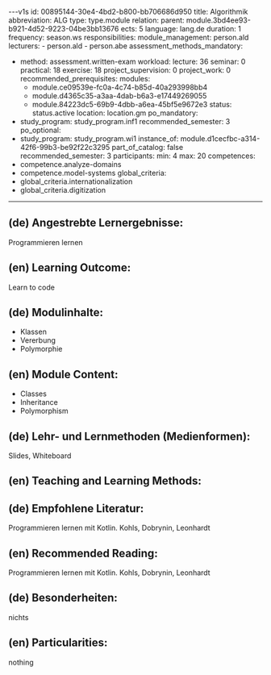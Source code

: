 ---v1s
id: 00895144-30e4-4bd2-b800-bb706686d950
title: Algorithmik
abbreviation: ALG
type: type.module
relation:
  parent: module.3bd4ee93-b921-4d52-9223-04be3bb13676
ects: 5
language: lang.de
duration: 1
frequency: season.ws
responsibilities:
  module_management: person.ald
  lecturers:
    - person.ald
    - person.abe
assessment_methods_mandatory:
  - method: assessment.written-exam
workload:
  lecture: 36
  seminar: 0
  practical: 18
  exercise: 18
  project_supervision: 0
  project_work: 0
recommended_prerequisites:
  modules:
    - module.ce09539e-fc0a-4c74-b85d-40a293998bb4
    - module.d4365c35-a3aa-4dab-b6a3-e17449269055
    - module.84223dc5-69b9-4dbb-a6ea-45bf5e9672e3
status: status.active
location: location.gm
po_mandatory:
  - study_program: study_program.inf1
    recommended_semester: 3
po_optional:
  - study_program: study_program.wi1
    instance_of: module.d1cecfbc-a314-42f6-99b3-be92f22c3295
    part_of_catalog: false
    recommended_semester: 3
participants:
  min: 4
  max: 20
competences:
  - competence.analyze-domains
  - competence.model-systems
global_criteria:
  - global_criteria.internationalization
  - global_criteria.digitization
---

## (de) Angestrebte Lernergebnisse:

Programmieren lernen

## (en) Learning Outcome:

Learn to code

## (de) Modulinhalte:

- Klassen
- Vererbung
- Polymorphie

## (en) Module Content:

- Classes
- Inheritance
- Polymorphism

## (de) Lehr- und Lernmethoden (Medienformen):

Slides, Whiteboard

## (en) Teaching and Learning Methods:

## (de) Empfohlene Literatur:

Programmieren lernen mit Kotlin. Kohls, Dobrynin, Leonhardt

## (en) Recommended Reading:

Programmieren lernen mit Kotlin. Kohls, Dobrynin, Leonhardt

## (de) Besonderheiten:

nichts

## (en) Particularities:

nothing
